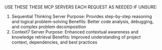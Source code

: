 USE THESE THESE MCP SERVERS EACH REQUEST AS NEEDED IF UNSURE:


1. Sequential Thinking Server
Purpose: Provides step-by-step reasoning and logical problem-solving
Benefits: Better code analysis, debugging, and complex problem decomposition
2. Context7 Server
Purpose: Enhanced contextual awareness and knowledge retrieval
Benefits: Improved understanding of project context, dependencies, and best practices
